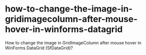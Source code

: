 # how-to-change-the-image-in-gridimagecolumn-after-mouse-hover-in-winforms-datagrid
How to change the image in GridImageColumn after mouse hover in WinForms DataGrid (SfDataGrid)?
